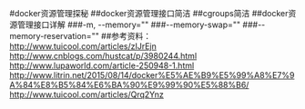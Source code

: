 #docker资源管理探秘
##docker资源管理接口简洁
##cgroups简洁
##docker资源管理接口详解
###-m, --memory=""
###--memory-swap=""
###--memory-reservation=""
##参考资料：
http://www.tuicool.com/articles/zIJrEjn
http://www.cnblogs.com/hustcat/p/3980244.html
http://www.lupaworld.com/article-250948-1.html
http://www.litrin.net/2015/08/14/docker%E5%AE%B9%E5%99%A8%E7%9A%84%E8%B5%84%E6%BA%90%E9%99%90%E5%88%B6/
http://www.tuicool.com/articles/Qrq2Ynz
